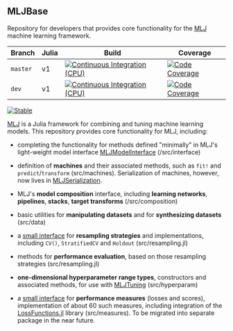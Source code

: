 ## MLJBase  

Repository for developers that provides core functionality for the
[MLJ](https://github.com/alan-turing-institute/MLJ.jl) machine
learning framework.

| Branch   | Julia | Build  | Coverage |
| -------- | ----- | ------ | -------- |
| `master` | v1    | [![Continuous Integration (CPU)][gha-img-master]][gha-url] | [![Code Coverage][codecov-img-master]][codecov-url-master] |
| `dev`    | v1    | [![Continuous Integration (CPU)][gha-img-dev]][gha-url]    | [![Code Coverage][codecov-img-dev]][codecov-url-dev] |

[gha-img-master]: https://github.com/JuliaAI/MLJBase.jl/workflows/CI/badge.svg?branch=master "Continuous Integration (CPU)"
[gha-img-dev]: https://github.com/JuliaAI/MLJBase.jl/workflows/CI/badge.svg?branch=dev "Continuous Integration (CPU)"
[gha-url]: https://github.com/JuliaAI/MLJBase.jl/actions/workflows/ci.yml

[codecov-img-master]: https://codecov.io/gh/JuliaAI/MLJBase.jl/branch/master/graphs/badge.svg?branch=master "Code Coverage"
[codecov-img-dev]: https://codecov.io/gh/JuliaAI/MLJBase.jl/branch/dev/graphs/badge.svg?branch=dev "Code Coverage"
[codecov-url-master]: https://codecov.io/github/JuliaAI/MLJBase.jl?branch=master
[codecov-url-dev]: https://codecov.io/github/JuliaAI/MLJBase.jl?branch=dev

[![Stable](https://img.shields.io/badge/docs-stable-blue.svg)](https://juliaai.github.io/MLJBase.jl/stable/)

[MLJ](https://github.com/alan-turing-institute/MLJ.jl) is a Julia
framework for combining and tuning machine learning models. This
repository provides core functionality for MLJ, including:

- completing the functionality for methods defined "minimally" in
  MLJ's light-weight model interface
  [MLJModelInterface](https://github.com/JuliaAI/MLJModelInterface.jl) (/src/interface)

- definition of **machines** and their associated methods, such as
  `fit!` and `predict`/`transform` (src/machines). Serialization of machines,
  however, now lives in
  [MLJSerialization](https://github.com/JuliaAI/MLJSerialization.jl).

- MLJ's **model composition** interface, including **learning
  networks**, **pipelines**, **stacks**, **target transforms** (/src/composition)

- basic utilities for **manipulating datasets** and for **synthesizing datasets** (src/data)
  
- a [small interface](https://alan-turing-institute.github.io/MLJ.jl/dev/evaluating_model_performance/#Custom-resampling-strategies-1) for **resampling strategies** and implementations, including `CV()`, `StratifiedCV` and `Holdout` (src/resampling.jl)

- methods for **performance evaluation**, based on those resampling strategies (src/resampling.jl)

- **one-dimensional hyperparameter range types**, constructors and
  associated methods, for use with
  [MLJTuning](https://github.com/JuliaAI/MLJTuning.jl) (src/hyperparam)

- a [small
  interface](https://alan-turing-institute.github.io/MLJ.jl/dev/performance_measures/#Traits-and-custom-measures-1)
  for **performance measures** (losses and scores), implementation of about 60 such measures, including integration of the
  [LossFunctions.jl](https://github.com/JuliaML/LossFunctions.jl)
  library (src/measures). To be migrated into separate package in the near future. 

